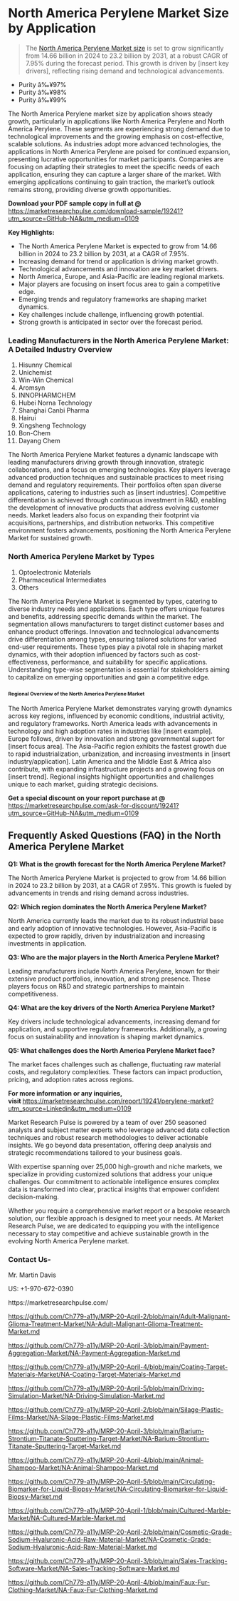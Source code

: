 <h1>North America Perylene Market&nbsp;Size by Application</h1><blockquote><p>The <a href="https://marketresearchpulse.com/download-sample/19241?utm_source=GitHub-NA&amp;utm_medium=0109">North America Perylene Market size</a> is set to grow significantly from 14.66 billion in 2024 to 23.2 billion by 2031, at a robust CAGR of 7.95% during the forecast period. This growth is driven by [insert key drivers], reflecting rising demand and technological advancements.</p></blockquote><ul><li>Purity â‰¥97%<li> Purity â‰¥98%<li> Purity â‰¥99%</li></ul><p>The North America Perylene market size by application shows steady growth, particularly in applications like North America Perylene and North America Perylene. These segments are experiencing strong demand due to technological improvements and the growing emphasis on cost-effective, scalable solutions. As industries adopt more advanced technologies, the applications in North America Perylene are poised for continued expansion, presenting lucrative opportunities for market participants. Companies are focusing on adapting their strategies to meet the specific needs of each application, ensuring they can capture a larger share of the market. With emerging applications continuing to gain traction, the market’s outlook remains strong, providing diverse growth opportunities.</p><p><strong>Download your PDF sample copy in full at @ </strong><a href="https://marketresearchpulse.com/download-sample/19241?utm_source=GitHub-NA&amp;utm_medium=0109">https://marketresearchpulse.com/download-sample/19241?utm_source=GitHub-NA&amp;utm_medium=0109</a></p><p><strong>Key Highlights: </strong></p><ul><li>The North America Perylene Market is expected to grow from 14.66 billion in 2024 to 23.2 billion by 2031, at a CAGR of 7.95%.</li><li>Increasing demand for trend or application is driving market growth.</li><li>Technological advancements and innovation are key market drivers.</li><li>North America, Europe, and Asia-Pacific are leading regional markets.</li><li>Major players are focusing on insert focus area to gain a competitive edge.</li><li>Emerging trends and regulatory frameworks are shaping market dynamics.</li><li>Key challenges include challenge, influencing growth potential.</li><li>Strong growth is anticipated in sector over the forecast period.</li></ul><h3>Leading Manufacturers in the North America Perylene Market: A Detailed Industry Overview</h3><ol><li>Hisunny Chemical</li><li>Unichemist</li><li>Win-Win Chemical</li><li>Aromsyn</li><li>INNOPHARMCHEM</li><li>Hubei Norna Technology</li><li>Shanghai Canbi Pharma</li><li>Hairui</li><li>Xingsheng Technology</li><li>Bon-Chem</li><li>Dayang Chem</li></ol><div class="flex max-w-full flex-col flex-grow"><div class="min-h-8 text-message flex w-full flex-col items-end gap-2 whitespace-normal break-words [.text-message+&amp;]:mt-5" dir="auto" data-message-author-role="assistant" data-message-id="fd8432e4-4910-450d-b182-61b7bfb0a01f" data-message-model-slug="gpt-4o"><div class="flex w-full flex-col gap-1 empty:hidden first:pt-[3px]"><div class="markdown prose w-full break-words dark:prose-invert light"><p>The North America Perylene Market features a dynamic landscape with leading manufacturers driving growth through innovation, strategic collaborations, and a focus on emerging technologies. Key players leverage advanced production techniques and sustainable practices to meet rising demand and regulatory requirements. Their portfolios often span diverse applications, catering to industries such as [insert industries]. Competitive differentiation is achieved through continuous investment in R&amp;D, enabling the development of innovative products that address evolving customer needs. Market leaders also focus on expanding their footprint via acquisitions, partnerships, and distribution networks. This competitive environment fosters advancements, positioning the North America Perylene Market for sustained growth.</p></div></div></div></div><h3>North America Perylene Market by Types</h3><ol><li>Optoelectronic Materials<li> Pharmaceutical Intermediates<li> Others</li></ol><div class="flex max-w-full flex-col flex-grow"><div class="min-h-8 text-message flex w-full flex-col items-end gap-2 whitespace-normal break-words [.text-message+&amp;]:mt-5" dir="auto" data-message-author-role="assistant" data-message-id="084470be-0bb7-4664-bddf-5156b4f41249" data-message-model-slug="gpt-4o-mini"><div class="flex w-full flex-col gap-1 empty:hidden first:pt-[3px]"><div class="markdown prose w-full break-words dark:prose-invert light"><p>The North America Perylene Market is segmented by types, catering to diverse industry needs and applications. Each type offers unique features and benefits, addressing specific demands within the market. The segmentation allows manufacturers to target distinct customer bases and enhance product offerings. Innovation and technological advancements drive differentiation among types, ensuring tailored solutions for varied end-user requirements. These types play a pivotal role in shaping market dynamics, with their adoption influenced by factors such as cost-effectiveness, performance, and suitability for specific applications. Understanding type-wise segmentation is essential for stakeholders aiming to capitalize on emerging opportunities and gain a competitive edge.</p></div></div></div></div><h3><span style="font-size: 11px;">Regional Overview of the North America Perylene Market</span></h3><div class="flex max-w-full flex-col flex-grow"><div class="min-h-8 text-message flex w-full flex-col items-end gap-2 whitespace-normal break-words [.text-message+&amp;]:mt-5" dir="auto" data-message-author-role="assistant" data-message-id="e9038762-ce64-4e30-91c9-9bd413514231" data-message-model-slug="gpt-4o-mini"><div class="flex w-full flex-col gap-1 empty:hidden first:pt-[3px]"><div class="markdown prose w-full break-words dark:prose-invert light"><p>The North America Perylene Market demonstrates varying growth dynamics across key regions, influenced by economic conditions, industrial activity, and regulatory frameworks. North America leads with advancements in technology and high adoption rates in industries like [insert example]. Europe follows, driven by innovation and strong governmental support for [insert focus area]. The Asia-Pacific region exhibits the fastest growth due to rapid industrialization, urbanization, and increasing investments in [insert industry/application]. Latin America and the Middle East &amp; Africa also contribute, with expanding infrastructure projects and a growing focus on [insert trend]. Regional insights highlight opportunities and challenges unique to each market, guiding strategic decisions.</p></div></div></div></div><p><strong>Get a special discount on your report purchase at @ </strong><a href="https://marketresearchpulse.com/ask-for-discount/19241?utm_source=GitHub-NA&amp;utm_medium=0109">https://marketresearchpulse.com/ask-for-discount/19241?utm_source=GitHub-NA&amp;utm_medium=0109</a></p><h2>Frequently Asked Questions (FAQ) in the North America Perylene Market</h2><p><strong>Q1: What is the growth forecast for the North America Perylene Market?</strong></p><p>The North America Perylene Market is projected to grow from 14.66 billion in 2024 to 23.2 billion by 2031, at a CAGR of 7.95%. This growth is fueled by advancements in trends and rising demand across industries.</p><p><strong>Q2: Which region dominates the North America Perylene Market?</strong></p><p>North America currently leads the market due to its robust industrial base and early adoption of innovative technologies. However, Asia-Pacific is expected to grow rapidly, driven by industrialization and increasing investments in application.</p><p><strong>Q3: Who are the major players in the North America Perylene Market?</strong></p><p>Leading manufacturers include North America Perylene, known for their extensive product portfolios, innovation, and strong presence. These players focus on R&amp;D and strategic partnerships to maintain competitiveness.</p><p><strong>Q4: What are the key drivers of the North America Perylene Market?</strong></p><p>Key drivers include technological advancements, increasing demand for application, and supportive regulatory frameworks. Additionally, a growing focus on sustainability and innovation is shaping market dynamics.</p><p><strong>Q5: What challenges does the North America Perylene Market face?</strong></p><p>The market faces challenges such as challenge, fluctuating raw material costs, and regulatory complexities. These factors can impact production, pricing, and adoption rates across regions.</p><p><strong>For more information or any inquiries, visit&nbsp;</strong><a href="https://marketresearchpulse.com/report/19241/perylene-market?utm_source=Linkedin&utm_medium=0109">https://marketresearchpulse.com/report/19241/perylene-market?utm_source=Linkedin&utm_medium=0109</a></p><p>Market Research Pulse is powered by a team of over 250 seasoned analysts and subject matter experts who leverage advanced data collection techniques and robust research methodologies to deliver actionable insights. We go beyond data presentation, offering deep analysis and strategic recommendations tailored to your business goals.</p><p>With expertise spanning over 25,000 high-growth and niche markets, we specialize in providing customized solutions that address your unique challenges. Our commitment to actionable intelligence ensures complex data is transformed into clear, practical insights that empower confident decision-making.</p><p>Whether you require a comprehensive market report or a bespoke research solution, our flexible approach is designed to meet your needs. At Market Research Pulse, we are dedicated to equipping you with the intelligence necessary to stay competitive and achieve sustainable growth in the evolving North America Perylene market.</p><h3><strong>Contact Us-</strong></h3><p>Mr. Martin Davis</p><p>US: +1-970-672-0390</p><p>https://marketresearchpulse.com/</p><p><a href="https://github.com/Ch779-a11y/MRP-20-April-2/blob/main/Adult-Malignant-Glioma-Treatment-Market/NA-Adult-Malignant-Glioma-Treatment-Market.md">https://github.com/Ch779-a11y/MRP-20-April-2/blob/main/Adult-Malignant-Glioma-Treatment-Market/NA-Adult-Malignant-Glioma-Treatment-Market.md</a></p><p><a href="https://github.com/Ch779-a11y/MRP-20-April-3/blob/main/Payment-Aggregation-Market/NA-Payment-Aggregation-Market.md">https://github.com/Ch779-a11y/MRP-20-April-3/blob/main/Payment-Aggregation-Market/NA-Payment-Aggregation-Market.md</a></p><p><a href="https://github.com/Ch779-a11y/MRP-20-April-4/blob/main/Coating-Target-Materials-Market/NA-Coating-Target-Materials-Market.md">https://github.com/Ch779-a11y/MRP-20-April-4/blob/main/Coating-Target-Materials-Market/NA-Coating-Target-Materials-Market.md</a></p><p><a href="https://github.com/Ch779-a11y/MRP-20-April-5/blob/main/Driving-Simulation-Market/NA-Driving-Simulation-Market.md">https://github.com/Ch779-a11y/MRP-20-April-5/blob/main/Driving-Simulation-Market/NA-Driving-Simulation-Market.md</a></p><p><a href="https://github.com/Ch779-a11y/MRP-20-April-2/blob/main/Silage-Plastic-Films-Market/NA-Silage-Plastic-Films-Market.md">https://github.com/Ch779-a11y/MRP-20-April-2/blob/main/Silage-Plastic-Films-Market/NA-Silage-Plastic-Films-Market.md</a></p><p><a href="https://github.com/Ch779-a11y/MRP-20-April-3/blob/main/Barium-Strontium-Titanate-Sputtering-Target-Market/NA-Barium-Strontium-Titanate-Sputtering-Target-Market.md">https://github.com/Ch779-a11y/MRP-20-April-3/blob/main/Barium-Strontium-Titanate-Sputtering-Target-Market/NA-Barium-Strontium-Titanate-Sputtering-Target-Market.md</a></p><p><a href="https://github.com/Ch779-a11y/MRP-20-April-4/blob/main/Animal-Shampoo-Market/NA-Animal-Shampoo-Market.md">https://github.com/Ch779-a11y/MRP-20-April-4/blob/main/Animal-Shampoo-Market/NA-Animal-Shampoo-Market.md</a></p><p><a href="https://github.com/Ch779-a11y/MRP-20-April-5/blob/main/Circulating-Biomarker-for-Liquid-Biopsy-Market/NA-Circulating-Biomarker-for-Liquid-Biopsy-Market.md">https://github.com/Ch779-a11y/MRP-20-April-5/blob/main/Circulating-Biomarker-for-Liquid-Biopsy-Market/NA-Circulating-Biomarker-for-Liquid-Biopsy-Market.md</a></p><p><a href="https://github.com/Ch779-a11y/MRP-20-April-1/blob/main/Cultured-Marble-Market/NA-Cultured-Marble-Market.md">https://github.com/Ch779-a11y/MRP-20-April-1/blob/main/Cultured-Marble-Market/NA-Cultured-Marble-Market.md</a></p><p><a href="https://github.com/Ch779-a11y/MRP-20-April-2/blob/main/Cosmetic-Grade-Sodium-Hyaluronic-Acid-Raw-Material-Market/NA-Cosmetic-Grade-Sodium-Hyaluronic-Acid-Raw-Material-Market.md">https://github.com/Ch779-a11y/MRP-20-April-2/blob/main/Cosmetic-Grade-Sodium-Hyaluronic-Acid-Raw-Material-Market/NA-Cosmetic-Grade-Sodium-Hyaluronic-Acid-Raw-Material-Market.md</a></p><p><a href="https://github.com/Ch779-a11y/MRP-20-April-3/blob/main/Sales-Tracking-Software-Market/NA-Sales-Tracking-Software-Market.md">https://github.com/Ch779-a11y/MRP-20-April-3/blob/main/Sales-Tracking-Software-Market/NA-Sales-Tracking-Software-Market.md</a></p><p><a href="https://github.com/Ch779-a11y/MRP-20-April-4/blob/main/Faux-Fur-Clothing-Market/NA-Faux-Fur-Clothing-Market.md">https://github.com/Ch779-a11y/MRP-20-April-4/blob/main/Faux-Fur-Clothing-Market/NA-Faux-Fur-Clothing-Market.md</a></p>
